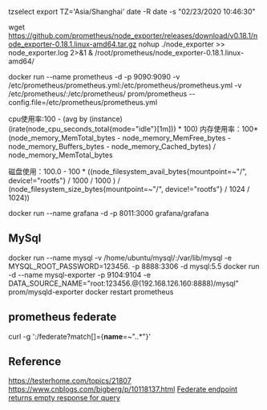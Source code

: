 tzselect
export TZ='Asia/Shanghai'
date -R
date -s "02/23/2020 10:46:30"

wget https://github.com/prometheus/node_exporter/releases/download/v0.18.1/node_exporter-0.18.1.linux-amd64.tar.gz
nohup ./node_exporter >> node_exporter.log 2>&1 &
/root/prometheus/node_exporter-0.18.1.linux-amd64/

docker run --name prometheus -d -p 9090:9090 -v /etc/prometheus/prometheus.yml:/etc/prometheus/prometheus.yml -v /etc/prometheus/:/etc/prometheus/ prom/prometheus --config.file=/etc/prometheus/prometheus.yml

cpu使用率:100 - (avg by (instance) (irate(node_cpu_seconds_total{mode="idle"}[1m])) * 100) 
内存使用率：100*(node_memory_MemTotal_bytes - node_memory_MemFree_bytes - node_memory_Buffers_bytes - node_memory_Cached_bytes) / node_memory_MemTotal_bytes

磁盘使用：100.0 - 100 * ((node_filesystem_avail_bytes{mountpoint=~"/", device!="rootfs"} / 1000 / 1000 ) / (node_filesystem_size_bytes{mountpoint=~"/", device!="rootfs"} / 1024 / 1024))

docker run --name grafana -d -p 8011:3000 grafana/grafana

## MySql
docker run --name mysql -v /home/ubuntu/mysql/:/var/lib/mysql -e MYSQL_ROOT_PASSWORD=123456. -p 8888:3306 -d mysql:5.5
docker run -d --name mysql-exporter -p 9104:9104 -e DATA_SOURCE_NAME="root:123456.@(192.168.126.160:8888)/mysql" prom/mysqld-exporter
docker restart prometheus

## prometheus federate
curl -g '<ip>:<port>/federate?match[]={__name__=~"..*"}'

## Reference
https://testerhome.com/topics/21807
https://www.cnblogs.com/bigberg/p/10118137.html
[Federate endpoint returns empty response for query](https://github.com/prometheus/prometheus/issues/1811)